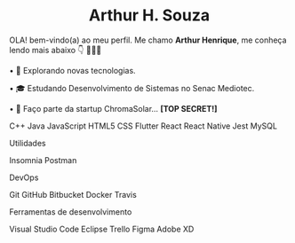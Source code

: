 <h1 align="center">Arthur H. Souza</h1>

OLA! bem-vindo(a) ao meu perfil. Me chamo <strong>Arthur Henrique</strong>, me conheça lendo mais abaixo 👇 👨🏻‍💻 

• 🤔 Explorando novas tecnologias.

• 🎓 Estudando Desenvolvimento de Sistemas no Senac Mediotec.

• 💼 Faço parte da startup ChromaSolar…
**[TOP SECRET!]**

C++ Java JavaScript HTML5 CSS Flutter React React Native Jest MySQL

Utilidades

Insomnia Postman

DevOps

Git GitHub Bitbucket Docker Travis

Ferramentas de desenvolvimento

Visual Studio Code Eclipse Trello Figma Adobe XD